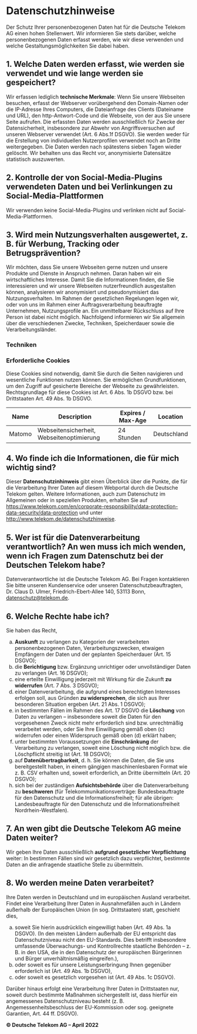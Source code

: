 # Datenschutzhinweise

Der Schutz Ihrer personenbezogenen Daten hat für die Deutsche Telekom AG einen hohen Stellenwert. Wir informieren Sie stets darüber, welche personenbezogenen Daten erfasst werden, wie wir diese verwenden und welche Gestaltungsmöglichkeiten Sie dabei haben.

## 1. Welche Daten werden erfasst, wie werden sie verwendet und wie lange werden sie gespeichert?

Wir erfassen lediglich **technische Merkmale**: Wenn Sie unsere Webseiten besuchen, erfasst der Webserver vorübergehend den Domain-Namen oder die IP-Adresse Ihres Computers, die Dateianfrage des Clients (Dateiname und URL), den http-Antwort-Code und die Webseite, von der aus Sie unsere Seite aufrufen. Die erfassten Daten werden ausschließlich für Zwecke der Datensicherheit, insbesondere zur Abwehr von Angriffsversuchen auf unseren Webserver verwendet (Art. 6 Abs.1f DSGVO). Sie werden weder für die Erstellung von individuellen Nutzerprofilen verwendet noch an Dritte weitergegeben. Die Daten werden nach spätestens sieben Tagen wieder gelöscht. Wir behalten uns das Recht vor, anonymisierte Datensätze statistisch auszuwerten.

## 2. Kontrolle der von Social-Media-Plugins verwendeten Daten und bei Verlinkungen zu Social-Media-Plattformen

Wir verwenden keine Social-Media-Plugins und verlinken nicht auf Social-Media-Plattformen.

## 3. Wird mein Nutzungsverhalten ausgewertet, z. B. für Werbung, Tracking oder Betrugsprävention?

Wir möchten, dass Sie unsere Webseiten gerne nutzen und unsere Produkte und Dienste in Anspruch nehmen. Daran haben wir ein wirtschaftliches Interesse. Damit Sie die Informationen finden, die Sie interessieren und wir unsere Webseiten nutzerfreundlich ausgestalten können, analysieren wir anonymisiert und pseudonymisiert das Nutzungsverhalten. Im Rahmen der gesetzlichen Regelungen legen wir, oder von uns im Rahmen einer Auftragsverarbeitung beauftragte Unternehmen, Nutzungsprofile an. Ein unmittelbarer Rückschluss auf Ihre Person ist dabei nicht möglich. Nachfolgend informieren wir Sie allgemein über die verschiedenen Zwecke, Techniken, Speicherdauer sowie die Verarbeitungsländer.

### Techniken

### Erforderliche Cookies

Diese Cookies sind notwendig, damit Sie durch die Seiten navigieren und wesentliche Funktionen nutzen können. Sie ermöglichen Grundfunktionen, um den Zugriff auf gesicherte Bereiche der Webseite zu gewährleisten. Rechtsgrundlage für diese Cookies ist Art. 6 Abs. 1b DSGVO bzw. bei Drittstaaten Art. 49 Abs. 1b DSGVO.

| Name   | Description                               | Expires / Max-Age | Location    |
| ------ | ----------------------------------------- | ----------------- | ----------- |
| Matomo | Webseitensicherheit, Webseitenoptimierung | 24 Stunden        | Deutschland |

## 4. Wo finde ich die Informationen, die für mich wichtig sind?

Dieser **Datenschutzinhinweis** gibt einen Überblick über die Punkte, die für die Verarbeitung Ihrer Daten auf diesem Webportal durch die Deutsche Telekom gelten. Weitere Informationen, auch zum Datenschutz im Allgemeinen oder in speziellen Produkten, erhalten Sie auf https://www.telekom.com/en/corporate-responsibility/data-protection-data-security/data-protection und unter http://www.telekom.de/datenschutzhinweise.

## 5. Wer ist für die Datenverarbeitung verantwortlich? An wen muss ich mich wenden, wenn ich Fragen zum Datenschutz bei der Deutschen Telekom habe?

Datenverantwortliche ist die Deutsche Telekom AG. Bei Fragen kontaktieren Sie bitte unseren Kundenservice oder unseren Datenschutzbeauftragten, Dr. Claus D. Ulmer, Friedrich-Ebert-Allee 140, 53113 Bonn, datenschutz@telekom.de.

## 6. Welche Rechte habe ich?

Sie haben das Recht,

<ol type="a">
    <li><b>Auskunft</b> zu verlangen zu Kategorien der verarbeiteten personenbezogenen Daten, Verarbeitungszwecken, etwaigen Empfängern der Daten und der geplanten Speicherdauer (Art. 15 DSGVO);</li>
    <li>die <b>Berichtigung</b> bzw. Ergänzung unrichtiger oder unvollständiger Daten zu verlangen (Art. 16 DSGVO);</li>
    <li>eine erteilte Einwilligung jederzeit mit Wirkung für die Zukunft <b>zu widerrufen</b> (Art. 7 Abs. 3 DSGVO);</li>
    <li>einer Datenverarbeitung, die aufgrund eines berechtigten Interesses erfolgen soll, aus Gründen <b>zu widersprechen</b>, die sich aus Ihrer besonderen Situation ergeben (Art. 21 Abs. 1 DSGVO);</li>
    <li>in bestimmten Fällen im Rahmen des Art. 17 DSGVO die <b>Löschung</b> von Daten zu verlangen – insbesondere soweit die Daten für den vorgesehenen Zweck nicht mehr erforderlich sind bzw. unrechtmäßig verarbeitet werden, oder Sie Ihre Einwilligung gemäß oben (c) widerrufen oder einen Widerspruch gemäß oben (d) erklärt haben;</li>
    <li>unter bestimmten Voraussetzungen die <b>Einschränkung</b> der Verarbeitung zu verlangen, soweit eine Löschung nicht möglich bzw. die Löschpflicht streitig ist (Art. 18 DSGVO);</li>
    <li>auf <b>Datenübertragbarkeit</b>, d. h. Sie können die Daten, die Sie uns bereitgestellt haben, in einem gängigen maschinenlesbaren Format wie z. B.  CSV erhalten und, soweit erforderlich, an Dritte übermitteln (Art. 20 DSGVO);</li>
    <li>sich bei der zuständigen <b>Aufsichtsbehörde</b> über die Datenverarbeitung zu <b>beschweren</b> (für Telekommunikationsverträge: Bundesbeauftragte für den Datenschutz und die Informationsfreiheit; für alle übrigen: Landesbeauftragte für den Datenschutz und die Informationsfreiheit Nordrhein-Westfalen).</li>
</ol>

## 7. An wen gibt die Deutsche Telekom AG meine Daten weiter?

Wir geben Ihre Daten ausschließlich **aufgrund gesetzlicher Verpflichtung** weiter: In bestimmen Fällen sind wir gesetzlich dazu verpflichtet, bestimmte Daten an die anfragende staatliche Stelle zu übermitteln.

## 8. Wo werden meine Daten verarbeitet?

Ihre Daten werden in Deutschland und im europäischen Ausland verarbeitet. Findet eine Verarbeitung Ihrer Daten in Ausnahmefällen auch in Ländern außerhalb der Europäischen Union (in sog. Drittstaaten) statt, geschieht dies,

<ol type="a">
    <li>soweit Sie hierin ausdrücklich eingewilligt haben (Art. 49 Abs. 1a DSGVO). (In den meisten Ländern außerhalb der EU entspricht das Datenschutzniveau nicht den EU-Standards. Dies betrifft insbesondere umfassende Überwachungs- und Kontrollrechte staatliche Behörden – z. B. in den USA, die in den Datenschutz der europäischen Bürgerinnen und Bürger unverhältnismäßig eingreifen.),</li>
    <li>oder soweit es für unsere Leistungserbringung Ihnen gegenüber erforderlich ist (Art. 49 Abs. 1b DSGVO),</li>
    <li>oder soweit es gesetzlich vorgesehen ist (Art. 49 Abs. 1c DSGVO).</li>
</ol>

Darüber hinaus erfolgt eine Verarbeitung Ihrer Daten in Drittstaaten nur, soweit durch bestimmte Maßnahmen sichergestellt ist, dass hierfür ein angemessenes Datenschutzniveau besteht (z. B. Angemessenheitsbeschluss der EU-Kommission oder sog. geeignete Garantien, Art. 44 ff. DSGVO).

**© Deutsche Telekom AG – April 2022**
